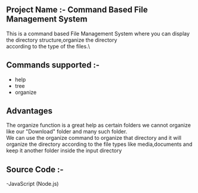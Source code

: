 ## Project Name :-  Command Based File Management System
This is a command based File Management System where you can display the directory structure,organize the directory\
according to the type of the files.\

## Commands supported :-
- help
- tree
- organize

## Advantages 
The organize function is a great help as certain folders we cannot organize like our "Download" folder and many such folder.\
We can use the organize command to organize that directory and it will organize the directory according to the file types like
media,documents and keep it another folder inside the input directory

## Source Code :- 
-JavaScript (Node.js)
